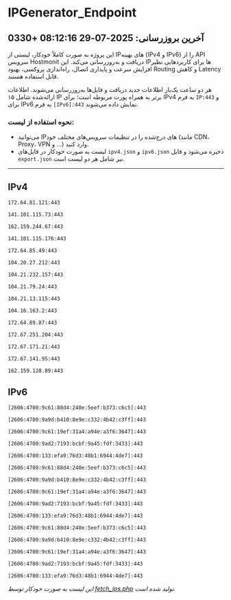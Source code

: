 # IPGenerator_Endpoint

## آخرین بروزرسانی: 2025-07-29 08:12:16 +0330

این پروژه به صورت کاملاً خودکار، لیستی از IPهای بهینه (IPv4 و IPv6) را از API سرویس Hostmonit دریافت و به‌روزرسانی می‌کند. این IPها برای کاربردهایی نظیر افزایش سرعت و پایداری اتصال، راه‌اندازی پروکسی، بهبود Routing و کاهش Latency قابل استفاده هستند.

هر دو ساعت یک‌بار اطلاعات جدید دریافت و فایل‌ها به‌روزرسانی می‌شوند. اطلاعات ارائه‌شده شامل ۱۵ IP برتر به همراه پورت مربوطه است؛ برای IPv4 به فرم `IP:443` و برای IPv6 به فرم `[IPv6]:443` نمایش داده می‌شوند.

### نحوه استفاده از لیست:
- می‌توانید IPهای درج‌شده را در تنظیمات سرویس‌های مختلف خود (مانند CDN، Proxy، VPN و ...) وارد کنید.
- لیست به صورت خودکار در فایل‌های `ipv4.json` و `ipv6.json` ذخیره می‌شود و فایل `export.json` نیز شامل هر دو لیست است.

---

## IPv4
```
172.64.81.121:443
```
```
141.101.115.73:443
```
```
162.159.244.67:443
```
```
141.101.115.176:443
```
```
172.64.85.49:443
```
```
104.20.27.212:443
```
```
104.21.232.157:443
```
```
104.21.79.24:443
```
```
104.21.13.115:443
```
```
104.16.163.2:443
```
```
172.64.89.87:443
```
```
172.67.251.204:443
```
```
172.67.171.21:443
```
```
172.67.141.95:443
```
```
162.159.128.89:443
```

## IPv6
```
[2606:4700:9c61:88d4:240e:5eef:b373:c6c5]:443
```
```
[2606:4700:9a9d:b410:8e9e:c332:4b42:c3ff]:443
```
```
[2606:4700:9c61:19ef:31a4:a94e:a3f6:3647]:443
```
```
[2606:4700:9ad2:7193:bcbf:9a45:fdf:3433]:443
```
```
[2606:4700:133:efa9:76d3:48b1:6944:4de7]:443
```
```
[2606:4700:9c61:88d4:240e:5eef:b373:c6c5]:443
```
```
[2606:4700:9a9d:b410:8e9e:c332:4b42:c3ff]:443
```
```
[2606:4700:9c61:19ef:31a4:a94e:a3f6:3647]:443
```
```
[2606:4700:9ad2:7193:bcbf:9a45:fdf:3433]:443
```
```
[2606:4700:133:efa9:76d3:48b1:6944:4de7]:443
```
```
[2606:4700:9c61:88d4:240e:5eef:b373:c6c5]:443
```
```
[2606:4700:9a9d:b410:8e9e:c332:4b42:c3ff]:443
```
```
[2606:4700:9c61:19ef:31a4:a94e:a3f6:3647]:443
```
```
[2606:4700:9ad2:7193:bcbf:9a45:fdf:3433]:443
```
```
[2606:4700:133:efa9:76d3:48b1:6944:4de7]:443
```

*این لیست به صورت خودکار توسط [fetch_ips.php](scripts/fetch_ips.php) تولید شده است.*
